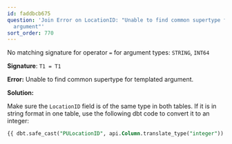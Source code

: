 ```yaml
---
id: faddbcb675
question: 'Join Error on LocationID: "Unable to find common supertype for templated
  argument"'
sort_order: 770
---
```




No matching signature for operator `=` for argument types: `STRING`, `INT64`

**Signature**: `T1 = T1`

**Error:** Unable to find common supertype for templated argument.

**Solution:**

Make sure the `LocationID` field is of the same type in both tables. If it is in string format in one table, use the following dbt code to convert it to an integer:

```sql
{{ dbt.safe_cast("PULocationID", api.Column.translate_type("integer")) }} as pickup_locationid
```